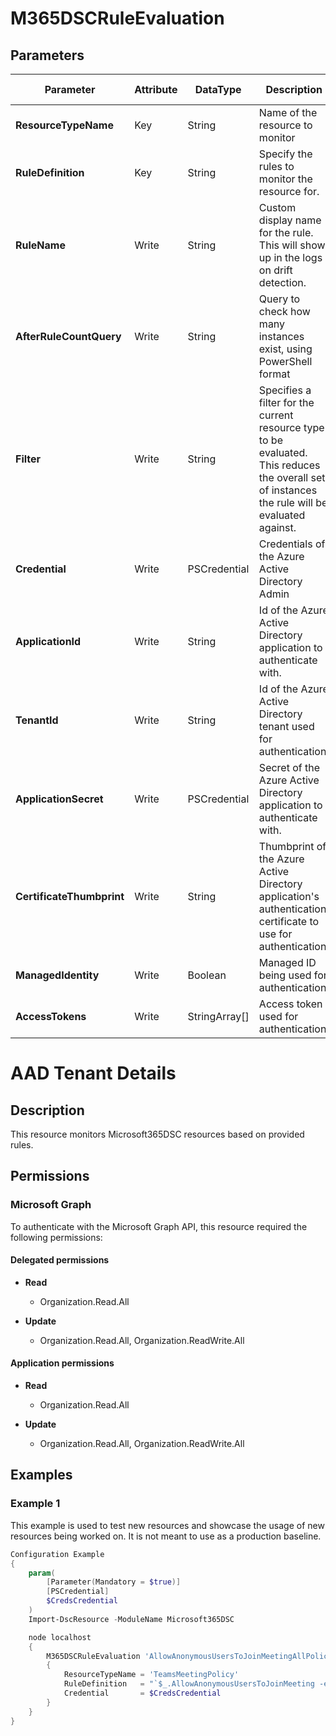 ﻿# M365DSCRuleEvaluation

## Parameters

| Parameter | Attribute | DataType | Description | Allowed Values |
| --- | --- | --- | --- | --- |
| **ResourceTypeName** | Key | String | Name of the resource to monitor | |
| **RuleDefinition** | Key | String | Specify the rules to monitor the resource for. | |
| **RuleName** | Write | String | Custom display name for the rule. This will show up in the logs on drift detection. | |
| **AfterRuleCountQuery** | Write | String | Query to check how many instances exist, using PowerShell format | |
| **Filter** | Write | String | Specifies a filter for the current resource type to be evaluated. This reduces the overall set of instances the rule will be evaluated against. | |
| **Credential** | Write | PSCredential | Credentials of the Azure Active Directory Admin | |
| **ApplicationId** | Write | String | Id of the Azure Active Directory application to authenticate with. | |
| **TenantId** | Write | String | Id of the Azure Active Directory tenant used for authentication. | |
| **ApplicationSecret** | Write | PSCredential | Secret of the Azure Active Directory application to authenticate with. | |
| **CertificateThumbprint** | Write | String | Thumbprint of the Azure Active Directory application's authentication certificate to use for authentication. | |
| **ManagedIdentity** | Write | Boolean | Managed ID being used for authentication. | |
| **AccessTokens** | Write | StringArray[] | Access token used for authentication. | |

# AAD Tenant Details

## Description

This resource monitors Microsoft365DSC resources based on provided rules.

## Permissions

### Microsoft Graph

To authenticate with the Microsoft Graph API, this resource required the following permissions:

#### Delegated permissions

- **Read**

    - Organization.Read.All

- **Update**

    - Organization.Read.All, Organization.ReadWrite.All

#### Application permissions

- **Read**

    - Organization.Read.All

- **Update**

    - Organization.Read.All, Organization.ReadWrite.All

## Examples

### Example 1

This example is used to test new resources and showcase the usage of new resources being worked on.
It is not meant to use as a production baseline.

```powershell
Configuration Example
{
    param(
        [Parameter(Mandatory = $true)]
        [PSCredential]
        $CredsCredential
    )
    Import-DscResource -ModuleName Microsoft365DSC

    node localhost
    {
        M365DSCRuleEvaluation 'AllowAnonymousUsersToJoinMeetingAllPolicies'
        {
            ResourceTypeName = 'TeamsMeetingPolicy'
            RuleDefinition   = "`$_.AllowAnonymousUsersToJoinMeeting -eq `$true"
            Credential       = $CredsCredential
        }
    }
}
```

